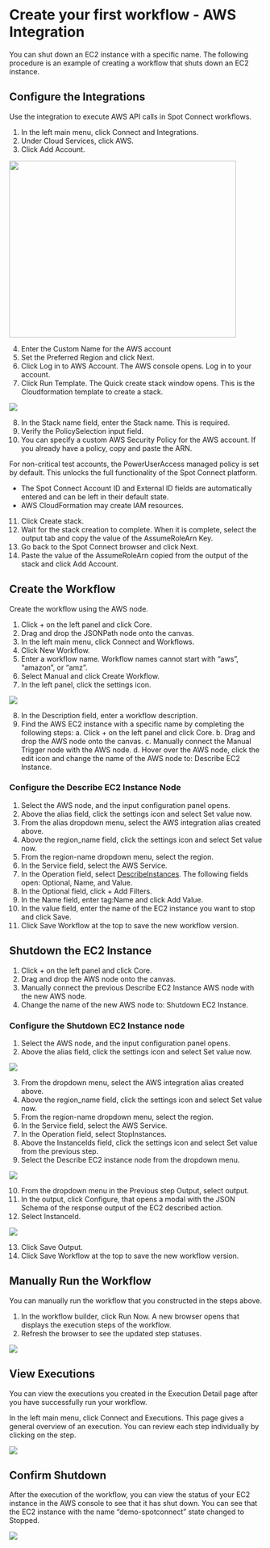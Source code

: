 # Create your first workflow - AWS Integration

You can shut down an EC2 instance with a specific name. The following procedure is an example of creating a workflow that shuts down an EC2 instance.  

## Configure the Integrations

Use the integration to execute AWS API calls in Spot Connect workflows.

1. In the left main menu, click Connect and Integrations.
2. Under Cloud Services, click AWS.
3. Click Add Account.

<img src="/spot-connect/_media/create-wrkflw-aws-1.png" width="450" height="350" />

4. Enter the Custom Name for the AWS account
5. Set the Preferred Region and click Next.
6. Click Log in to AWS Account. The AWS console opens. Log in to your account.  
7. Click Run Template. The Quick create stack window opens. This is the Cloudformation template to create a stack.

<img src="/spot-connect/_media/create-wrkflw-aws-2.png" />

8. In the Stack name field, enter the Stack name. This is required.
9. Verify the PolicySelection input field.
10. You can specify a custom AWS Security Policy for the AWS account. If you already have a policy, copy and paste the ARN.  

For non-critical test accounts, the PowerUserAccess managed policy is set by default. 	This unlocks the full functionality of the Spot Connect platform.

* The Spot Connect Account ID and External ID fields are automatically entered and can be left in their default state.
* AWS CloudFormation may create IAM resources.

11. Click Create stack.  
12. Wait for the stack creation to complete. When it is complete, select the output tab and copy the value of the AssumeRoleArn Key.
13. Go back to the Spot Connect browser and click Next.  
14. Paste the value of the AssumeRoleArn copied from the output of the stack and click Add Account.

## Create the Workflow

Create the workflow using the AWS node.

1. Click + on the left panel and click Core.
2. Drag and drop the JSONPath node onto the canvas.
3. In the left main menu, click Connect and Workflows.
4. Click New Workflow.
5. Enter a workflow name. Workflow names cannot start with “aws”, “amazon”, or “amz”.
6. Select Manual and click Create Workflow.
7. In the left panel, click the settings icon.

<img src="/spot-connect/_media/create-wrkflw-spot-6.png" />

8. In the Description field, enter a workflow description.
9. Find the AWS EC2 instance with a specific name by completing the following steps:
  a. Click + on the left panel and click Core.
  b. Drag and drop the AWS node onto the canvas.
  c. Manually connect the Manual Trigger node with the AWS node.
  d. Hover over the AWS node, click the edit icon and change the name of the AWS node to: Describe EC2 Instance.

### Configure the Describe EC2 Instance Node

1. Select the AWS node, and the input configuration panel opens.
2. Above the alias field, click the settings icon and select Set value now.
3. From the alias dropdown menu, select the AWS integration alias created above.
4. Above the region_name field, click the settings icon and select Set value now.
5. From the region-name dropdown menu, select the region.
6. In the Service field, select the AWS Service.
7. In the Operation field, select [DescribeInstances](https://boto3.amazonaws.com/v1/documentation/api/latest/reference/services/ec2/client/describe_instances.html#). The following fields open: Optional, Name, and Value.  
8. In the Optional field, click + Add Filters.  
9. In the Name field, enter tag:Name and click Add Value.
10. In the value field, enter the name of the EC2 instance you want to stop and click Save.
11. Click Save Workflow at the top to save the new workflow version.

## Shutdown the EC2 Instance  

1. Click + on the left panel and click Core.  
2. Drag and drop the AWS node onto the canvas.
3. Manually connect the previous Describe EC2 Instance AWS node with the new AWS node.
4. Change the name of the new AWS node to: Shutdown EC2 Instance.

### Configure the Shutdown EC2 Instance node

1. Select the AWS node, and the input configuration panel opens.
2. Above the alias field, click the settings icon and select Set value now.

<img src="/spot-connect/_media/create-wrkflw-aws-3.png" />

3. From the dropdown menu, select the AWS integration alias created above.
4. Above the region_name field, click the settings icon and select Set value now.
5. From the region-name dropdown menu, select the region.
6. In the Service field, select the AWS Service.
7. In the Operation field, select StopInstances.
8. Above the InstanceIds field, click the settings icon and select Set value from the previous step.
9. Select the Describe EC2 instance node from the dropdown menu.

<img src="/spot-connect/_media/create-wrkflw-aws-4.png" />

10. From the dropdown menu in the Previous step Output, select output.  
11. In the output, click Configure, that opens a modal with the JSON Schema of the response output of the EC2 described action.
12. Select InstanceId.

<img src="/spot-connect/_media/create-wrkflw-aws-5.png" />

13. Click Save Output.
14. Click Save Workflow at the top to save the new workflow version.  

## Manually Run the Workflow

You can manually run the workflow that you constructed in the steps above.

1. In the workflow builder, click Run Now. A new browser opens that displays the execution steps of the workflow.
2. Refresh the browser to see the updated step statuses.

<img src="/spot-connect/_media/create-wrkflw-aws-7.png" />

## View Executions

You can view the executions you created in the Execution Detail page after you have successfully run your workflow.

In the left main menu, click Connect and Executions. This page gives a general overview of an execution. You can review each step individually by clicking on the step.

<img src="/spot-connect/_media/create-wrkflw-aws-8.png" />

## Confirm Shutdown

After the execution of the workflow, you can view the status of your EC2 instance in the AWS console to see that it has shut down. You can see that the EC2 instance with the name “demo-spotconnect” state changed to Stopped.

<img src="/spot-connect/_media/create-wrkflw-aws-9.png" />
